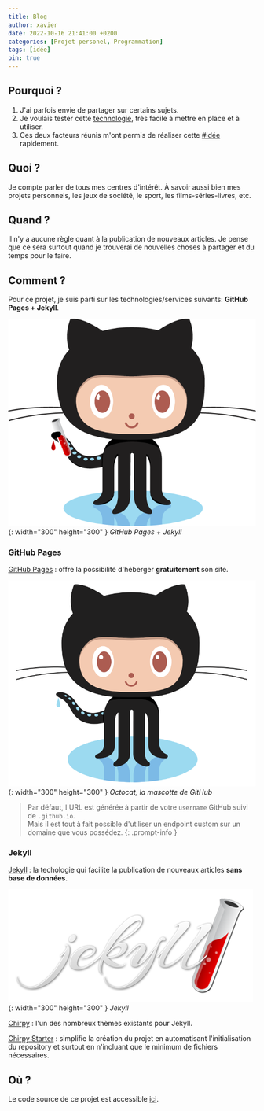 ```yaml
---
title: Blog
author: xavier
date: 2022-10-16 21:41:00 +0200
categories: [Projet personel, Programmation]
tags: [idée]
pin: true
---
```


## Pourquoi ?

1. J'ai parfois envie de partager sur certains sujets.
2. Je voulais tester cette [technologie](#comment-), très facile à mettre en place et à utiliser.
3. Ces deux facteurs réunis m'ont permis de réaliser cette [#idée](/tags/idée/) rapidement.

## Quoi ?

Je compte parler de tous mes centres d'intérêt. À savoir aussi bien mes projets personnels, les jeux de société, le sport, les films-séries-livres, etc.

## Quand ?

Il n'y a aucune règle quant à la publication de nouveaux articles. Je pense que ce sera surtout quand je trouverai de nouvelles choses à partager et du temps pour le faire.

## Comment ?

Pour ce projet, je suis parti sur les technologies/services suivants: **GitHub Pages + Jekyll**.

![Octocat-jekyll](/assets/img/posts/blog/octojekyll.png){: width="300" height="300" }
_GitHub Pages + Jekyll_

### GitHub Pages

[GitHub Pages](https://pages.github.com/)
: offre la possibilité d'héberger **gratuitement** son site.

![Octocat](/assets/img/posts/blog/octocat.png){: width="300" height="300" }
_Octocat, la mascotte de GitHub_

> Par défaut, l'URL est générée à partir de votre `username` GitHub suivi de `.github.io`.<br>
Mais il est tout à fait possible d'utiliser un endpoint custom sur un domaine que vous possédez.
{: .prompt-info }

### Jekyll

[Jekyll](https://jekyllrb.com/)
: la techologie qui facilite la publication de nouveaux articles **sans base de données**.

![Jekyll](/assets/img/posts/blog/jekyll.png){: width="300" height="300" }
_Jekyll_

[Chirpy](https://github.com/cotes2020/jekyll-theme-chirpy)
: l'un des nombreux thèmes existants pour Jekyll.

[Chirpy Starter](https://github.com/cotes2020/chirpy-starter)
: simplifie la création du projet en automatisant l'initialisation du repository et surtout en n'incluant que le minimum de fichiers nécessaires.

## Où ?

Le code source de ce projet est accessible [ici](https://github.com/bladx/bladx.github.io).
